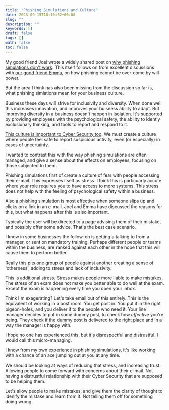 ```yaml
---
title: "Phishing Simulations and Culture"
date: 2023-09-15T18:10:32+00:00
slug: ""
description: ""
keywords: []
draft: false
tags: []
math: false
toc: false
---
```


My good friend Joel wrote a widely shared post on [why phishing simulations don't work](https://joelgsamuel.medium.com/what-i-mean-by-defence-in-depth-cybersecurity-6ac07f89ad89). This itself follows on from excellent discussions with [our good friend Emma](https://twitter.com/EmmaWicksCyber), on how phishing cannot be over-come by will-power.

But the area I think has also been missing from the discussion so far is, what phishing simlations mean for your business culture.

Business these days will strive for inclusivity and diversity. When done well this increases innovation, and improves your buisness ability to adapt. But improving diversity in a business doesn't happen in isolation. It's supported by providing employees with the psychological safety, the ability to identiy exclusionary thinking, and tools to report and respond to it.

[This culture is important to Cyber Security too](https://cyberempathy.org/episodes/creating-psychological-safety-in-cybersecurity). We must create a culture where people feel safe to report suspicious activity, even (or especially) in cases of uncertainty.

I wanted to contrast this with the way phishing simulations are often managed, and give a sense about the effects on employees, focusing on those subjected to them.

<!--alex ignore fear-->
Phishing simulations first of create a culture of fear with people accessing their e-mail. This expresses itself as stress. I think this is particuarly accute where your role requires you to have access to more systems. This stress does not help with the feeling of psychological safety within a business.

Also a phishing simulation is most effective when someone slips up and clicks on a link in an e-mail. Joel and Emma have discussed the reasons for this, but what happens after this is also important.

Typically the user will be directed to a page advising them of their mistake, and possibly offer some advice. That's the best case scenario.

I know in some businesses the follow-on is getting a talking to from a manager, or sent on mandatory training. Perhaps different people or teams within the business, are ranked against each other in the hope that this will cause them to perform better.

Really this pits one group of people against another creating a sense of 'otherness', adding to stress and lack of inclusivity.

This is additional stress. Stress makes people more liable to make mistakes. The stress of an exam does not make you better able to do well at the exam. Except the exam is happening every time you open your inbox.

<!--alex ignore dummy-->
Think I'm exagerating? Let's take email out of this entirely. This is the equivalent of working in a post room. You get post in. You put it in the right pigeon-holes, and you deliver it to the people who need it. Your line manager decides to put in some dummy post, to check how _effective_ you're being. They check if the dummy post is delivered to the right place and in a way the manager is happy with.

I hope no one has experienced this, but it's disrespectful and distrustful. I would call this micro-managing.

I know from my own experience in phishing simulations, it's like working with a chance of an axe jumping out at you at any time.

We should be looking at ways of reducing that stress, and increasing trust. Allowing people to come forward with concerns about their e-mail. Not having a distrustful relationship with their Cyber Security that are supposed to be helping them.

Let's allow people to make mistakes, and give them the clarity of thought to idenify the mistake and learn from it. Not telling them off for something doing wrong.